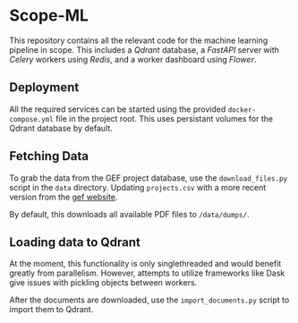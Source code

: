 # Scope-ML

This repository contains all the relevant code for the machine learning pipeline in scope. This includes a *Qdrant* database, a *FastAPI* server with *Celery* workers using *Redis*, and a worker dashboard using *Flower*.

## Deployment

All the required services can be started using the provided `docker-compose.yml` file in the project root. This uses persistant volumes for the Qdrant database by default.

## Fetching Data

To grab the data from the GEF project database, use the `download_files.py` script in the `data` directory. Updating `projects.csv` with a more recent version from the [gef website](https://www.thegef.org/projects-operations/database).

By default, this downloads all available PDF files to `/data/dumps/`.

## Loading data to Qdrant

At the moment, this functionality is only singlethreaded and would benefit greatly from parallelism. However, attempts to utilize frameworks like Dask give issues with pickling objects between workers.

After the documents are downloaded, use the `import_documents.py` script to import them to Qdrant.